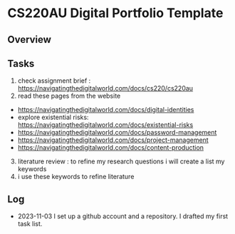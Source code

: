 # CS220AU Digital Portfolio Template
## Overview

## Tasks
1.  check assignment brief : https://navigatingthedigitalworld.com/docs/cs220/cs220au
2.  read these pages from the website
*  https://navigatingthedigitalworld.com/docs/digital-identities
*  explore existential risks: https://navigatingthedigitalworld.com/docs/existential-risks
*  https://navigatingthedigitalworld.com/docs/password-management
*  https://navigatingthedigitalworld.com/docs/project-management
*  https://navigatingthedigitalworld.com/docs/content-production
3. literature review : to refine my research questions i will create a list my keywords 
4. i use these keywords to refine literature
   
## Log
- 2023-11-03 I set up a github account and a repository. I drafted my first task list. 
